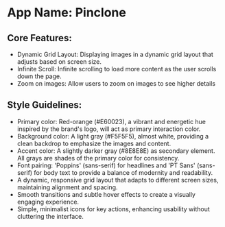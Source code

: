 # **App Name**: Pinclone

## Core Features:

- Dynamic Grid Layout: Displaying images in a dynamic grid layout that adjusts based on screen size.
- Infinite Scroll: Infinite scrolling to load more content as the user scrolls down the page.
- Zoom on images: Allow users to zoom on images to see higher details

## Style Guidelines:

- Primary color: Red-orange (#E60023), a vibrant and energetic hue inspired by the brand's logo, will act as primary interaction color.
- Background color: A light gray (#F5F5F5), almost white, providing a clean backdrop to emphasize the images and content.
- Accent color: A slightly darker gray (#8E8E8E) as secondary element. All grays are shades of the primary color for consistency.
- Font pairing: 'Poppins' (sans-serif) for headlines and 'PT Sans' (sans-serif) for body text to provide a balance of modernity and readability.
- A dynamic, responsive grid layout that adapts to different screen sizes, maintaining alignment and spacing.
- Smooth transitions and subtle hover effects to create a visually engaging experience.
- Simple, minimalist icons for key actions, enhancing usability without cluttering the interface.